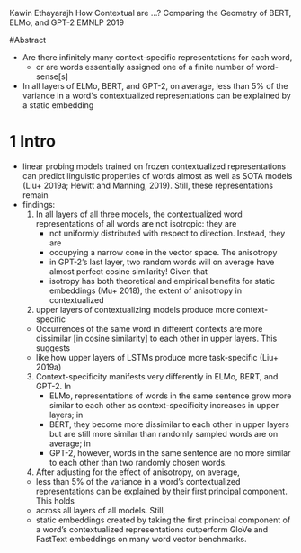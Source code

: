 Kawin Ethayarajh
How Contextual are ...? Comparing the Geometry of BERT, ELMo, and GPT-2
EMNLP 2019

#Abstract

* Are there infinitely many context-specific representations for each word, 
  * or are words essentially assigned one of a finite number of word-sense[s]
* In all layers of ELMo, BERT, and GPT-2, on average, 
  less than 5% of the variance in a word's contextualized representations can
  be explained by a static embedding

# 1 Intro

* linear probing models trained on frozen contextualized representations can
  predict linguistic properties of words almost as well as SOTA models 
  (Liu+ 2019a; Hewitt and Manning, 2019).  Still, these representations remain
* findings: 
  1. In all layers of all three models, the contextualized word representations
     of all words are not isotropic: they are 
     * not uniformly distributed with respect to direction. Instead, they are
     * occupying a narrow cone in the vector space. The anisotropy 
     * in GPT-2’s last layer, two random words will on average have almost
       perfect cosine similarity! Given that 
     * isotropy has both theoretical and empirical benefits for static
       embeddings (Mu+ 2018), the extent of anisotropy in contextualized
  2. upper layers of contextualizing models produce more context-specific 
    * Occurrences of the same word in different contexts are more dissimilar
      [in cosine similarity] to each other in upper layers. This suggests
    * like how upper layers of LSTMs produce more task-specific (Liu+ 2019a)
  3. Context-specificity manifests very differently in ELMo, BERT, and GPT-2. In
     * ELMo, representations of words in the same sentence grow more similar to
       each other as context-specificity increases in upper layers; in 
     * BERT, they become more dissimilar to each other in upper layers but are
       still more similar than randomly sampled words are on average; in 
     * GPT-2, however, words in the same sentence are no more similar to each
       other than two randomly chosen words.
  4. After adjusting for the effect of anisotropy, on average, 
    * less than 5% of the variance in a word’s contextualized representations
      can be explained by their first principal component.  This holds 
    * across all layers of all models. Still,
    * static embeddings created by taking the first principal component of a
      word’s contextualized representations outperform GloVe and FastText
      embeddings on many word vector benchmarks.
